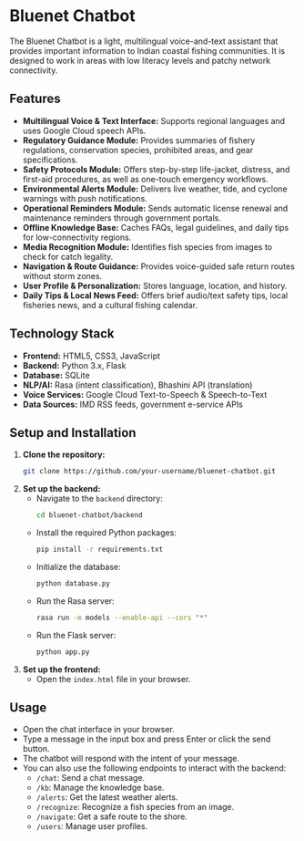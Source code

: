 # Bluenet Chatbot

The Bluenet Chatbot is a light, multilingual voice-and-text assistant that provides important information to Indian coastal fishing communities. It is designed to work in areas with low literacy levels and patchy network connectivity.

## Features

*   **Multilingual Voice & Text Interface:** Supports regional languages and uses Google Cloud speech APIs.
*   **Regulatory Guidance Module:** Provides summaries of fishery regulations, conservation species, prohibited areas, and gear specifications.
*   **Safety Protocols Module:** Offers step-by-step life-jacket, distress, and first-aid procedures, as well as one-touch emergency workflows.
*   **Environmental Alerts Module:** Delivers live weather, tide, and cyclone warnings with push notifications.
*   **Operational Reminders Module:** Sends automatic license renewal and maintenance reminders through government portals.
*   **Offline Knowledge Base:** Caches FAQs, legal guidelines, and daily tips for low-connectivity regions.
*   **Media Recognition Module:** Identifies fish species from images to check for catch legality.
*   **Navigation & Route Guidance:** Provides voice-guided safe return routes without storm zones.
*   **User Profile & Personalization:** Stores language, location, and history.
*   **Daily Tips & Local News Feed:** Offers brief audio/text safety tips, local fisheries news, and a cultural fishing calendar.

## Technology Stack

*   **Frontend:** HTML5, CSS3, JavaScript
*   **Backend:** Python 3.x, Flask
*   **Database:** SQLite
*   **NLP/AI:** Rasa (intent classification), Bhashini API (translation)
*   **Voice Services:** Google Cloud Text-to-Speech & Speech-to-Text
*   **Data Sources:** IMD RSS feeds, government e-service APIs

## Setup and Installation

1.  **Clone the repository:**
    ```bash
    git clone https://github.com/your-username/bluenet-chatbot.git
    ```
2.  **Set up the backend:**
    *   Navigate to the `backend` directory:
        ```bash
        cd bluenet-chatbot/backend
        ```
    *   Install the required Python packages:
        ```bash
        pip install -r requirements.txt
        ```
    *   Initialize the database:
        ```bash
        python database.py
        ```
    *   Run the Rasa server:
        ```bash
        rasa run -m models --enable-api --cors "*"
        ```
    *   Run the Flask server:
        ```bash
        python app.py
        ```
3.  **Set up the frontend:**
    *   Open the `index.html` file in your browser.

## Usage

*   Open the chat interface in your browser.
*   Type a message in the input box and press Enter or click the send button.
*   The chatbot will respond with the intent of your message.
*   You can also use the following endpoints to interact with the backend:
    *   `/chat`: Send a chat message.
    *   `/kb`: Manage the knowledge base.
    *   `/alerts`: Get the latest weather alerts.
    *   `/recognize`: Recognize a fish species from an image.
    *   `/navigate`: Get a safe route to the shore.
    *   `/users`: Manage user profiles. 
